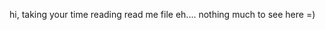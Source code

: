 hi, taking your time reading read me file eh....
nothing much to see here =)


<!---
nightmire777/nightmire777 is a ✨ special ✨ repository because its `README.md` (this file) appears on your GitHub profile.
You can click the Preview link to take a look at your changes.
--->
